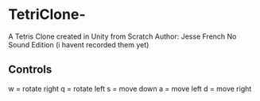 # TetriClone-
A Tetris Clone created in Unity from Scratch
Author: Jesse French
No Sound Edition (i havent recorded them yet)

Controls
------------
w = rotate right
q = rotate left
s = move down
a = move left
d = move right
